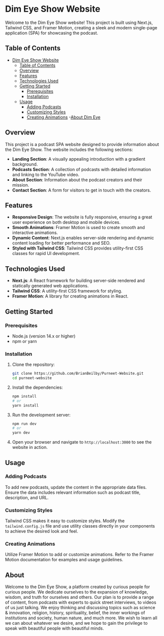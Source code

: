 # Dim Eye Show Website

Welcome to the Dim Eye Show website! This project is built using Next.js, Tailwind CSS, and Framer Motion, creating a sleek and modern single-page application (SPA) for showcasing the podcast.

## Table of Contents

- [Dim Eye Show Website](#dim-eye-show-website)
  - [Table of Contents](#table-of-contents)
  - [Overview](#overview)
  - [Features](#features)
  - [Technologies Used](#technologies-used)
  - [Getting Started](#getting-started)
    - [Prerequisites](#prerequisites)
    - [Installation](#installation)
  - [Usage](#usage)
    - [Adding Podcasts](#adding-podcasts)
    - [Customizing Styles](#customizing-styles)
    - [Creating Animations](#creating-animations)
  -[About Dim Eye](#about)

## Overview

This project is a podcast SPA website designed to provide information about the Dim Eye Show. The website includes the following sections:

- **Landing Section**: A visually appealing introduction with a gradient background.
- **Podcasts Section**: A collection of podcasts with detailed information and linking to the YouTube video.
- **About Section**: Information about the podcast creators and their mission.
- **Contact Section**: A form for visitors to get in touch with the creators.

## Features

- **Responsive Design**: The website is fully responsive, ensuring a great user experience on both desktop and mobile devices.
- **Smooth Animations**: Framer Motion is used to create smooth and interactive animations.
- **Dynamic Content**: Next.js enables server-side rendering and dynamic content loading for better performance and SEO.
- **Styled with Tailwind CSS**: Tailwind CSS provides utility-first CSS classes for rapid UI development.

## Technologies Used

- **Next.js**: A React framework for building server-side rendered and statically generated web applications.
- **Tailwind CSS**: A utility-first CSS framework for styling.
- **Framer Motion**: A library for creating animations in React.

## Getting Started

### Prerequisites

- Node.js (version 14.x or higher)
- npm or yarn

### Installation

1. Clone the repository:
    ```bash
    git clone https://github.com/BrianBeilby/Purneet-Website.git
    cd purneet-website
    ```

2. Install the dependencies:
    ```bash
    npm install
    # or
    yarn install
    ```

3. Run the development server:
    ```bash
    npm run dev
    # or
    yarn dev
    ```

4. Open your browser and navigate to `http://localhost:3000` to see the website in action.

## Usage

### Adding Podcasts

To add new podcasts, update the content in the appropriate data files. Ensure the data includes relevant information such as podcast title, description, and URL.

### Customizing Styles

Tailwind CSS makes it easy to customize styles. Modify the `tailwind.config.js` file and use utility classes directly in your components to achieve the desired look and feel.

### Creating Animations

Utilize Framer Motion to add or customize animations. Refer to the Framer Motion documentation for examples and usage guidelines.


## About 

Welcome to the Dim Eye Show, a platform created by curious people for curious people. We dedicate ourselves to the expansion of knowledge, wisdom, and truth for ourselves and others. Our plan is to provide a range of content, from podcasts with experts to quick street interviews, to videos of us just talking. We enjoy thinking and discussing topics such as science & innovation, religion, history, spirituality, belief, the inner workings of institutions and society, human nature, and much more. We wish to learn all we can about whatever we desire, and we hope to gain the privilege to speak with beautiful people with beautiful minds.